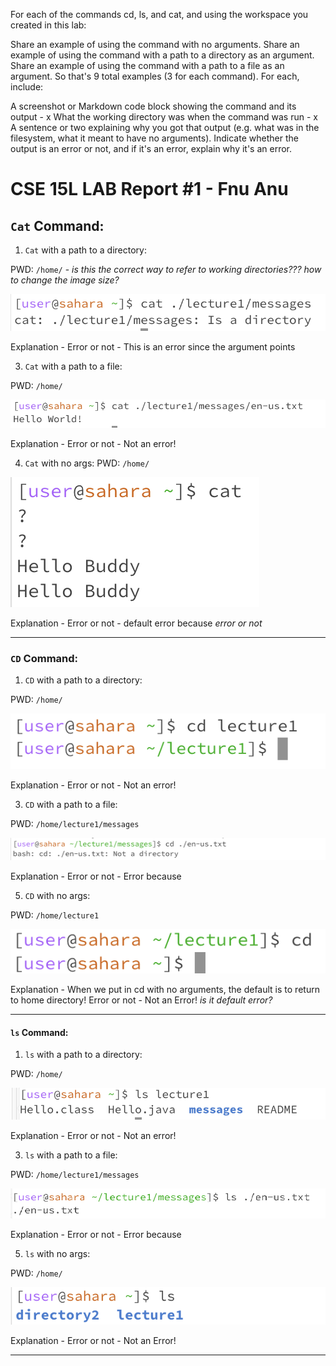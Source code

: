 For each of the commands cd, ls, and cat, and using the workspace you created in this lab:

Share an example of using the command with no arguments.
Share an example of using the command with a path to a directory as an argument.
Share an example of using the command with a path to a file as an argument.
So that's 9 total examples (3 for each command). For each, include:

A screenshot or Markdown code block showing the command and its output - x
What the working directory was when the command was run - x
A sentence or two explaining why you got that output (e.g. what was in the filesystem, what it meant to have no arguments).
Indicate whether the output is an error or not, and if it's an error, explain why it's an error.

# CSE 15L LAB Report #1 - Fnu Anu

 ## **`Cat` Command:**
1) `Cat` with a path to a directory:
   
 PWD: `/home/` - *is this the correct way to refer to working directories???*
 *how to change the image size?*
 
 ![Image](cat-directory.png)

 Explanation - 
 Error or not - This is an error since the argument points 

3) `Cat` with a path to a file:
   
 PWD: `/home/`
 
 ![Image](cat-filePath.png)

Explanation - 
Error or not -  Not an error!

4) `Cat` with no args:
 PWD: `/home/`

![Image](cat-noArgs.png)

 Explanation - 
 Error or not - default error because *error or not*
  ___
   
   ### **`CD` Command:**
1) `CD` with a path to a directory:
   
 PWD: `/home/`

   ![Image](cd-directory.png)

 Explanation - 
 Error or not - Not an error!
   
3) `CD` with a path to a file:

 PWD: `/home/lecture1/messages`

   ![Image](cd-filePath.png)

 Explanation - 
 Error or not - Error because 

5) `CD` with no args: 

 PWD: `/home/lecture1`

   ![Image](cd-noArgs.png)

 Explanation - When we put in cd with no arguments, the default is to return to home directory!
 Error or not - Not an Error! *is it default error?*
   ___

   #### **`ls` Command:**
1) `ls` with a path to a directory:

 PWD: `/home/`

   ![Image](ls-directory.png)
 
 Explanation - 
 Error or not - Not an error!

3) `ls` with a path to a file:

 PWD: `/home/lecture1/messages`

   ![Image](ls-filePath.png)

 Explanation - 
 Error or not - Error because 

5) `ls` with no args:
   
 PWD: `/home/`

   ![Image](ls-noArgs.png)

  Explanation - 
  Error or not - Not an Error!
  ___
   
